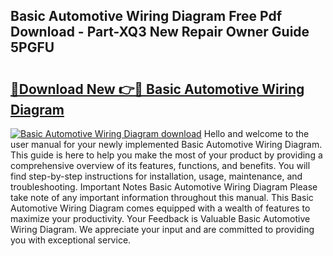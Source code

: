 ## Basic Automotive Wiring Diagram Free Pdf Download - Part-XQ3 New Repair Owner Guide 5PGFU

# <h2><a href="http://dfkq7vo.blite.top/?on=Basic+Automotive+Wiring+Diagram">🔗Download New 👉🔴 Basic Automotive Wiring Diagram</a></h2>

[![Basic Automotive Wiring Diagram download](https://i.imgur.com/lujVjoI.png)](http://dfkq7vo.blite.top/?on=Basic+Automotive+Wiring+Diagram)
Hello and welcome to the user manual for your newly implemented Basic Automotive Wiring Diagram. This guide is here to help you make the most of your product by providing a comprehensive overview of its features, functions, and benefits. You will find step-by-step instructions for installation, usage, maintenance, and troubleshooting. Important Notes Basic Automotive Wiring Diagram Please take note of any important information throughout this manual. This Basic Automotive Wiring Diagram comes equipped with a wealth of features to maximize your productivity. Your Feedback is Valuable Basic Automotive Wiring Diagram. We appreciate your input and are committed to providing you with exceptional service.
